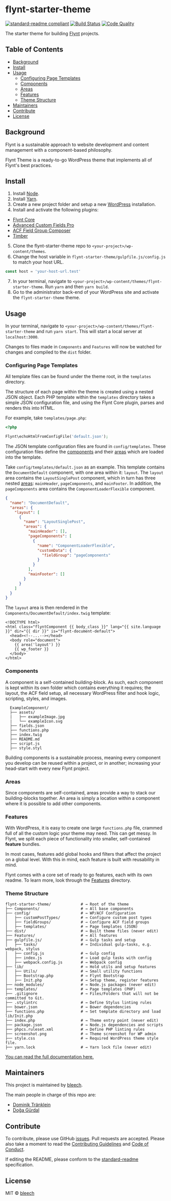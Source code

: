 # flynt-starter-theme

[![standard-readme compliant](https://img.shields.io/badge/readme%20style-standard-brightgreen.svg?style=flat-square)](https://github.com/RichardLitt/standard-readme)
[![Build Status](https://travis-ci.org/flyntwp/flynt-starter-theme.svg?branch=master)](https://travis-ci.org/flyntwp/flynt-starter-theme)
[![Code Quality](https://img.shields.io/scrutinizer/g/flyntwp/flynt-starter-theme.svg)](https://scrutinizer-ci.com/g/flyntwp/flynt-starter-theme/?branch=master)

The starter theme for building [Flynt](https://flyntwp.com/) projects.

## Table of Contents

- [Background](#background)
- [Install](#install)
- [Usage](#usage)
  - [Configuring Page Templates](#configuring-page-templates)
  - [Components](#components)
  - [Areas](#areas)
  - [Features](#features)
  - [Theme Structure](#theme-structure)
- [Maintainers](#maintainers)
- [Contribute](#contribute)
- [License](#license)

## Background

Flynt is a sustainable approach to website development and content management with a component-based philosophy.

Flynt Theme is a ready-to-go WordPress theme that implements all of Flynt's best practices.

## Install

1. Install [Node](https://nodejs.org/en/).
2. Install [Yarn](https://yarnpkg.com/lang/en/docs/install/).
3. Create a new project folder and setup a new [WordPress](https://wordpress.org/download/) installation.
4. Install and activate the following plugins:
  - [Flynt Core](https://github.com/flyntwp/flynt-core)
  - [Advanced Custom Fields Pro](https://www.advancedcustomfields.com/pro/)
  - [ACF Field Group Composer](https://github.com/flyntwp/acf-field-group-composer)
  - [Timber](https://wordpress.org/plugins/timber-library/)
5. Clone the flynt-starter-theme repo to `<your-project>/wp-content/themes`.
6. Change the host variable in `flynt-starter-theme/gulpfile.js/config.js` to match your host URL.
```js
const host = 'your-host-url.test'
```
7. In your terminal, navigate to `<your-project>/wp-content/themes/flynt-starter-theme`. Run `yarn` and then `yarn build`.
8. Go to the administrator back-end of your WordPress site and activate the `flynt-starter-theme` theme.

## Usage

In your terminal, navigate to `<your-project>/wp-content/themes/flynt-starter-theme` and run `yarn start`. This will start a local server at  `localhost:3000`.

Changes to files made in `Components` and `Features` will now be watched for changes and compiled to the `dist` folder.

### Configuring Page Templates
All template files can be found under the theme root, in the `templates` directory.

The structure of each page within the theme is created using a nested JSON object. Each PHP template within the `templates` directory takes a simple JSON configuration file, and using the Flynt Core plugin, parses and renders this into HTML.

For example, take `templates/page.php`:

```php
<?php

Flynt\echoHtmlFromConfigFile('default.json');
```

The JSON template configuration files are found in `config/templates`. These configuration files define the [components](#components) and their [areas](#areas) which are loaded into the template.

Take `config/templates/default.json` as an example. This template contains the `DocumentDefault` component, with one area within it: `layout`. The `layout` area contains the `LayoutSinglePost` component, which in turn has three nested [areas](#areas): `mainHeader`, `pageComponents`, and `mainFooter`. In addition, the `pageComponents` area contains the `ComponentLoaderFlexible` component.

```json
{
  "name": "DocumentDefault",
  "areas": {
    "layout": [
      {
        "name": "LayoutSinglePost",
        "areas": {
          "mainHeader": [],
          "pageComponents": [
            {
              "name": "ComponentLoaderFlexible",
              "customData": {
                "fieldGroup": "pageComponents"
              }
            }
          ],
          "mainFooter": []
        }
      }
    ]
  }
}
```

The `layout` area is then rendered in the `Components/DocumentDefault/index.twig` template:

```twig
<!DOCTYPE html>
<html class="flyntComponent {{ body_class }}" lang="{{ site.language }}" dir="{{ dir }}" is="flynt-document-default">
  <head><!--...--></head>
  <body role="document">
    {{ area('layout') }}
    {{ wp_footer }}
  </body>
</html>
```

### Components
A component is a self-contained building-block. As such, each component is kept within its own folder which contains everything it requires; the layout, the ACF field setup, all necessary WordPress filter and hook logic, scripting, styles, and images.

```
  ExampleComponent/
  ├── assets/
  |   ├── exampleImage.jpg
  |   └── exampleIcon.svg
  ├── fields.json
  ├── functions.php
  ├── index.twig
  ├── README.md
  ├── script.js
  ├── style.styl
```

Building components is a sustainable process, meaning every component you develop can be reused within a project, or in another; increasing your head-start with every new Flynt project.

### Areas
Since components are self-contained, areas provide a way to stack our building-blocks together. An area is simply a location within a component where it is possible to add other components.

### Features
With WordPress, it is easy to create one large `functions.php` file, crammed full of all the custom logic your theme may need. This can get messy. In Flynt, we split each piece of functionality into smaller, self-contained **feature** bundles.

In most cases, features add global hooks and filters that affect the project on a global level. With this in mind, each feature is built with reusability in mind.

Flynt comes with a core set of ready to go features, each with its own readme. To learn more, look through the [Features](https://github.com/flyntwp/flynt-starter-theme/tree/master/Features) directory.

### Theme Structure

```
flynt-starter-theme/             # → Root of the theme
├── Components/                  # → All base components
├── config/                      # → WP/ACF Configuration
│   ├── customPostTypes/         # → Configure custom post types
│   ├── fieldGroups/             # → Configure ACF field groups
│   ├── templates/               # → Page templates (JSON)
├── dist/                        # → Built theme files (never edit)
├── Features/                    # → All features
├── gulpfile.js/                 # → Gulp tasks and setup
│   ├── tasks/                   # → Individual gulp-tasks, e.g. webpack, stylus
│   ├── config.js                # → Gulp config
│   ├── index.js                 # → Load gulp tasks with config
│   ├── webpack.config.js        # → Webpack config
├── lib/                         # → Hold utils and setup features
│   ├── Utils/                   # → Small utility functions
│   ├── Bootstrap.php            # → Flynt Bootstrap
│   ├── Init.php                 # → Setup theme, register features
├── node_modules/                # → Node.js packages (never edit)
├── templates/                   # → Page templates (PHP)
├── .gitignore                   # → Files/Folders that will not be committed to Git.
├── .stylintrc                   # → Define Stylus linting rules
├── bower.json                   # → Bower dependencies
├── functions.php                # → Set template directory and load lib/Init.php
├── index.php                    # → Theme entry point (never edit)
├── package.json                 # → Node.js dependencies and scripts
├── phpcs.ruleset.xml            # → Define PHP linting rules
├── screenshot.png               # → Theme screenshot for WP admin
├── style.css                    # → Required WordPress theme style file.
├── yarn.lock                    # → Yarn lock file (never edit)
```

[You can read the full documentation here.](https://docs.flyntwp.com)

## Maintainers

This project is maintained by [bleech](https://github.com/bleech).

The main people in charge of this repo are:

- [Dominik Tränklein](https://github.com/domtra)
- [Doğa Gürdal](https://github.com/Qakulukiam)

## Contribute

To contribute, please use GitHub [issues](https://github.com/flyntwp/flynt-starter-theme/issues). Pull requests are accepted. Please also take a moment to read the [Contributing Guidelines](https://github.com/flyntwp/guidelines/blob/master/CONTRIBUTING.md) and [Code of Conduct](https://github.com/flyntwp/guidelines/blob/master/CODE_OF_CONDUCT.md).

If editing the README, please conform to the [standard-readme](https://github.com/RichardLitt/standard-readme) specification.

## License

MIT © [bleech](https://www.bleech.de)
